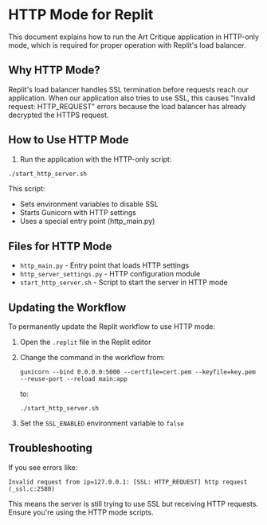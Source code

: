 # HTTP Mode for Replit

This document explains how to run the Art Critique application in HTTP-only mode, which is required for proper operation with Replit's load balancer.

## Why HTTP Mode?

Replit's load balancer handles SSL termination before requests reach our application. When our application also tries to use SSL, this causes "Invalid request: HTTP_REQUEST" errors because the load balancer has already decrypted the HTTPS request.

## How to Use HTTP Mode

1. Run the application with the HTTP-only script:

```bash
./start_http_server.sh
```

This script:
- Sets environment variables to disable SSL
- Starts Gunicorn with HTTP settings
- Uses a special entry point (http_main.py)

## Files for HTTP Mode

- `http_main.py` - Entry point that loads HTTP settings
- `http_server_settings.py` - HTTP configuration module
- `start_http_server.sh` - Script to start the server in HTTP mode

## Updating the Workflow

To permanently update the Replit workflow to use HTTP mode:

1. Open the `.replit` file in the Replit editor
2. Change the command in the workflow from:
   ```
   gunicorn --bind 0.0.0.0:5000 --certfile=cert.pem --keyfile=key.pem --reuse-port --reload main:app
   ```
   to:
   ```
   ./start_http_server.sh
   ```

3. Set the `SSL_ENABLED` environment variable to `false`

## Troubleshooting

If you see errors like:

```
Invalid request from ip=127.0.0.1: [SSL: HTTP_REQUEST] http request (_ssl.c:2580)
```

This means the server is still trying to use SSL but receiving HTTP requests. Ensure you're using the HTTP mode scripts.